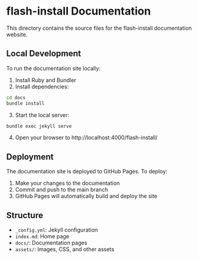 # flash-install Documentation

This directory contains the source files for the flash-install documentation website.

## Local Development

To run the documentation site locally:

1. Install Ruby and Bundler
2. Install dependencies:

```bash
cd docs
bundle install
```

3. Start the local server:

```bash
bundle exec jekyll serve
```

4. Open your browser to http://localhost:4000/flash-install/

## Deployment

The documentation site is deployed to GitHub Pages. To deploy:

1. Make your changes to the documentation
2. Commit and push to the main branch
3. GitHub Pages will automatically build and deploy the site

## Structure

- `_config.yml`: Jekyll configuration
- `index.md`: Home page
- `docs/`: Documentation pages
- `assets/`: Images, CSS, and other assets
